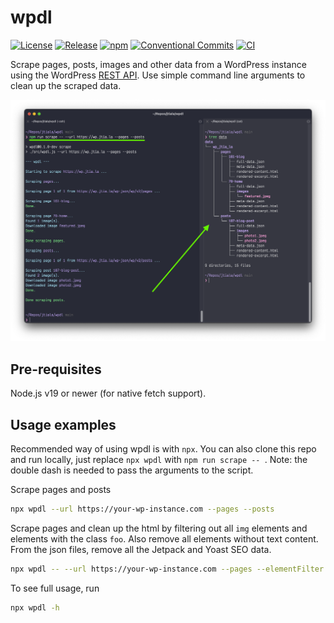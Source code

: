 # wpdl

[![License](https://img.shields.io/npm/l/wpdl)](https://github.com/jtiala/wpdl/blob/main/LICENSE)
[![Release](https://img.shields.io/github/v/release/jtiala/wpdl?sort=semver)](https://github.com/jtiala/wpdl/releases)
[![npm](https://img.shields.io/npm/v/wpdl)](https://www.npmjs.com/package/wpdl)
[![Conventional Commits](https://img.shields.io/badge/Conventional%20Commits-1.0.0-yellow.svg)](https://conventionalcommits.org)
[![CI](https://github.com/jtiala/wpdl/actions/workflows/ci.yml/badge.svg)](https://github.com/jtiala/wpdl/actions/workflows/ci.yml)

Scrape pages, posts, images and other data from a WordPress instance using the WordPress [REST API](https://developer.wordpress.org/rest-api/). Use simple command line arguments to clean up the scraped data.

![Screenshot of example usage of the tool in a terminal emulator.](./usage.png)

## Pre-requisites

Node.js v19 or newer (for native fetch support).

## Usage examples

Recommended way of using wpdl is with `npx`. You can also clone this repo and run locally, just replace `npx wpdl` with `npm run scrape -- `. Note: the double dash is needed to pass the arguments to the script.

Scrape pages and posts

```bash
npx wpdl --url https://your-wp-instance.com --pages --posts
```

Scrape pages and clean up the html by filtering out all `img` elements and elements with the class `foo`. Also remove all elements without text content. From the json files, remove all the Jetpack and Yoast SEO data.

```bash
npx wpdl -- --url https://your-wp-instance.com --pages --elementFilter img --classFilter foo --jsonFilter "jetpack_*" --jsonFilter "yoast_*" --removeEmptyElements
```

To see full usage, run

```bash
npx wpdl -h
```
